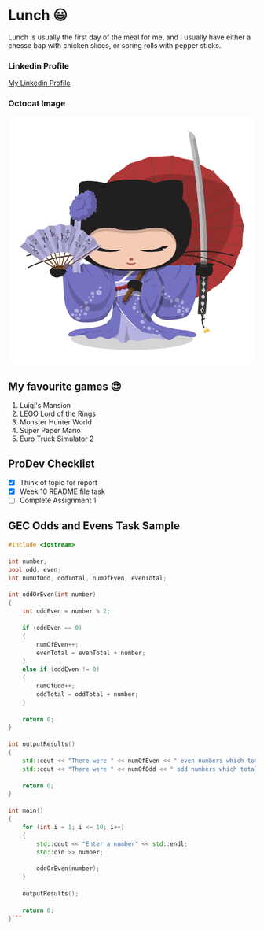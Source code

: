 # Lunch :smiley:

Lunch is usually the first day of the meal for me, and I usually have either a chesse bap with chicken slices, or spring rolls with pepper sticks.

### Linkedin Profile 

[My Linkedin Profile](https://www.linkedin.com/in/lucy-power-4a35a01b9/)

### Octocat Image

![Image of Kimonotocat](https://github.com/lucypower/week10task/blob/main/kimonotocat.png)


## My favourite games :heart_eyes:

1. Luigi's Mansion
2. LEGO Lord of the Rings
3. Monster Hunter World
4. Super Paper Mario
5. Euro Truck Simulator 2

## ProDev Checklist

- [X] Think of topic for report
- [X] Week 10 README file task
- [ ] Complete Assignment 1

## GEC Odds and Evens Task Sample

```C++
#include <iostream>

int number;
bool odd, even;
int numOfOdd, oddTotal, numOfEven, evenTotal;

int oddOrEven(int number)
{
	int oddEven = number % 2;

	if (oddEven == 0)
	{
		numOfEven++;
		evenTotal = evenTotal + number;
	}
	else if (oddEven != 0)
	{
		numOfOdd++;
		oddTotal = oddTotal + number;
	}

	return 0;
}

int outputResults()
{
	std::cout << "There were " << numOfEven << " even numbers which total to " << evenTotal << std::endl;
	std::cout << "There were " << numOfOdd << " odd numbers which total to " << oddTotal << std::endl;

	return 0;
}

int main()
{
	for (int i = 1; i <= 10; i++)
	{
		std::cout << "Enter a number" << std::endl;
		std::cin >> number;
		
		oddOrEven(number);
	}	

	outputResults();

	return 0;
}```
